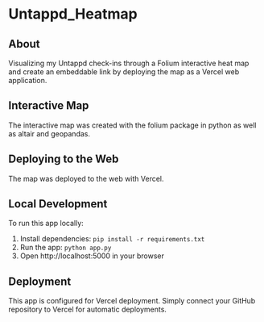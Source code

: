 # Untappd_Heatmap

## About
Visualizing my Untappd check-ins through a Folium interactive heat map and create an embeddable link by deploying the map as a Vercel web application.

## Interactive Map
The interactive map was created with the folium package in python as well as altair and geopandas. 

## Deploying to the Web
The map was deployed to the web with Vercel.

## Local Development
To run this app locally:
1. Install dependencies: `pip install -r requirements.txt`
2. Run the app: `python app.py`
3. Open http://localhost:5000 in your browser

## Deployment
This app is configured for Vercel deployment. Simply connect your GitHub repository to Vercel for automatic deployments.
